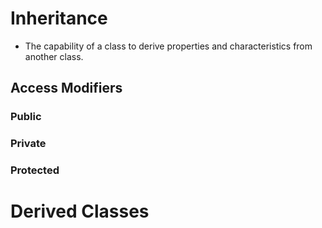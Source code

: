 # Inheritance 
- The capability of a class to derive properties and characteristics from another class.

## Access Modifiers
### Public
### Private
### Protected

# Derived Classes

